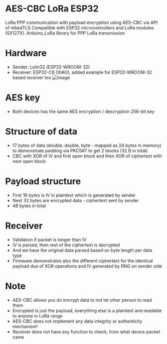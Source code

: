 # AES-CBC LoRa ESP32
LoRa PPP communication with payload encryption using AES-CBC via API of mbedTLS
Compatible with ESP32 microcontrollers and LoRa modules (SX127X). Arduino_LoRa library for PPP LoRa transmission

# Hardware
* Sender: Lolin32 (ESP32-WROOM-32)
* Receiver: ESP32-C6 (XIAO), added example for ESP32-WROOM-32 based receiver too
![image](https://github.com/user-attachments/assets/510878b8-b1d3-4297-a229-9c4a8b2db242)

# AES key
* Both devices has the same AES encryption / descryption 256-bit key

# Structure of data
* 17 bytes of data (double, double, byte - mapped as 24 bytes in memory) to demonstrate padding via PKCS#7 to get 2 blocks (32 B in total)
* CBC with XOR of IV and first open block and then XOR of ciphertext with next open block

# Payload structure
* First 16 bytes is IV in plaintext which is generated by sender
* Next 32 bytes are encrypted data - ciphertext sent by sender
* 48 bytes in total

# Receiver
* Validation if packet is longer than IV
* IV is parsed, then rest of the ciphertext is decrypted
* And we have the original data parsed based on byte length per data type
* Firmware demonstrates also the different ciphertext for the identical payload due of XOR operations and IV generated by RNG on sender side

# Note
* AES-CBC allows you do encrypt data to not let other person to read them
* Encrypted is just the payload, everything else is a plaintext and readable to anyone in LoRa range
* AES-CBC does not implement any data integrity or authenticity mechanism!
* Receiver does not have any function to check, from what device packet came
